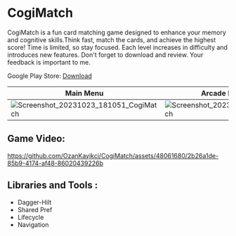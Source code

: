 # CogiMatch

CogiMatch is a fun card matching game designed to enhance your memory and cognitive skills.Think fast, match the cards, and achieve the highest score! Time is limited, so stay focused.
Each level increases in difficulty and introduces new features. Don't forget to download and review. Your feedback is important to me.

Google Play Store: [Download](https://play.google.com/store/apps/details?id=com.laivinieks.cogimatch)

| Main Menu                       | Arcade Mode Stage 1                    | Arcade Mode Stage 2                   |Pause Menu          |
| ----------------------------------- | ----------------------------------- |----------------------------------- |---------------------- |
|![Screenshot_20231023_181051_CogiMatch](https://github.com/OzanKayikci/CogiMatch/assets/48061680/55e3e64f-6a63-4f09-ae58-207b0da8a275)|![Screenshot_20231023_181055_CogiMatch](https://github.com/OzanKayikci/CogiMatch/assets/48061680/53c181af-1ad8-45e2-946a-4224d00b8e27) | ![Screenshot_20231023_181108_CogiMatch](https://github.com/OzanKayikci/CogiMatch/assets/48061680/1959cee5-f03d-431f-8040-9d4b83f7ed4f) |![Screenshot_20231023_181124_CogiMatch](https://github.com/OzanKayikci/CogiMatch/assets/48061680/518d4a77-4e8d-4683-95dc-fc201d11377f) |
 

## Game Video:

https://github.com/OzanKayikci/CogiMatch/assets/48061680/2b26a1de-85b9-4174-af48-86020439226b


## Libraries and Tools : 
- Dagger-Hilt
- Shared Pref
- Lifecycle
- Navigation

